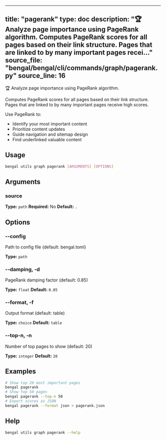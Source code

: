 
---
title: "pagerank"
type: doc
description: "🏆 Analyze page importance using PageRank algorithm.  Computes PageRank scores for all pages based on their link structure. Pages that are linked to by many important pages recei..."
source_file: "bengal/bengal/cli/commands/graph/pagerank.py"
source_line: 16
---

🏆 Analyze page importance using PageRank algorithm.

Computes PageRank scores for all pages based on their link structure.
Pages that are linked to by many important pages receive high scores.

Use PageRank to:
- Identify your most important content
- Prioritize content updates
- Guide navigation and sitemap design
- Find underlinked valuable content


## Usage

```bash
bengal utils graph pagerank [ARGUMENTS] [OPTIONS]
```

## Arguments

### source

**Type:** `path`
**Required:** No
**Default:** `.`


## Options

### --config

Path to config file (default: bengal.toml)

**Type:** `path`

### --damping, -d

PageRank damping factor (default: 0.85)

**Type:** `float`
**Default:** `0.85`

### --format, -f

Output format (default: table)

**Type:** `choice`
**Default:** `table`

### --top-n, -n

Number of top pages to show (default: 20)

**Type:** `integer`
**Default:** `20`



## Examples

```bash
# Show top 20 most important pages
bengal pagerank
# Show top 50 pages
bengal pagerank --top-n 50
# Export scores as JSON
bengal pagerank --format json > pagerank.json
```



## Help

```bash
bengal utils graph pagerank --help
```
